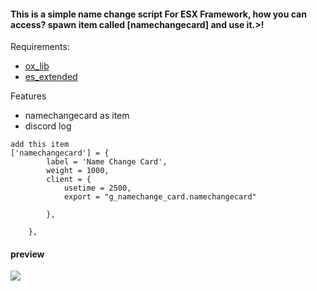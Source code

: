 #### This is a simple name change script For ESX Framework, how you can access? spawn item called [namechangecard] and use it.>!


Requirements: 
- [ox_lib](https://github.com/overextended/ox_lib)
- [es_extended](https://github.com/esx-framework)


Features
-	namechangecard as item
-	discord log


```
add this item 
['namechangecard'] = {
		label = 'Name Change Card',
		weight = 1000,
		client = {
			usetime = 2500,
			export = "g_namechange_card.namechangecard"

		},

	},
```

#### preview 

<img src="https://media.discordapp.net/attachments/1149911331709927455/1209457027265466379/image.png?ex=65e6fda1&is=65d488a1&hm=2aa29ce5862afb53d8c72f9ce19140f9c6401b32c632e27ba1bce6465cb91306&=&format=webp&quality=lossless">